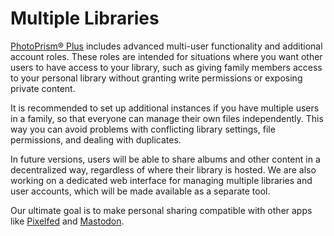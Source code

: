 # Multiple Libraries

[PhotoPrism® Plus](https://www.photoprism.app/editions#compare) includes advanced multi-user functionality and additional account roles. These roles are intended for situations where you want other users to have access to your library, such as giving family members access to your personal library without granting write permissions or exposing private content.

It is recommended to set up additional instances if you have multiple users in a family, so that everyone can manage their own files independently. This way you can avoid problems with conflicting library settings, file permissions, and dealing with duplicates.

In future versions, users will be able to share albums and other content in a decentralized way, regardless of where their library is hosted. We are also working on a dedicated web interface for managing multiple libraries and user accounts, which will be made available as a separate tool.

Our ultimate goal is to make personal sharing compatible with other apps like [Pixelfed](https://pixelfed.org/) and [Mastodon](https://joinmastodon.org/).
